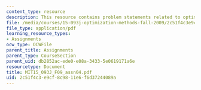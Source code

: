 ```yaml
---
content_type: resource
description: This resource contains problem statements related to optimization methods.
file: /media/courses/15-093j-optimization-methods-fall-2009/2c51f4c3e9cf8c9811e6f6d37244089a_MIT15_093J_F09_assn04.pdf
file_type: application/pdf
learning_resource_types:
- Assignments
ocw_type: OCWFile
parent_title: Assignments
parent_type: CourseSection
parent_uid: db2852ac-ede0-e08a-3433-5e0619171a6e
resourcetype: Document
title: MIT15_093J_F09_assn04.pdf
uid: 2c51f4c3-e9cf-8c98-11e6-f6d37244089a
---
```

